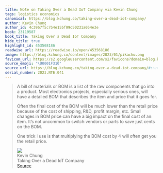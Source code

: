 ```yaml
---
title: Note on Taking Over a Dead IoT Company via Kevin Chung
tags: logistics economics
canonical: https://blog.kchung.co/taking-over-a-dead-iot-company/
author: Kevin Chung
author_id: 4c3967f5c7b4e155f09c50231a054e3e
book: 23119587
book_title: Taking Over a Dead IoT Company
hide_title: true
highlight_id: 453568186
readwise_url: https://readwise.io/open/453568186
image: https://blog.kchung.co/content/images/2023/01/pikachu.png
favicon_url: https://s2.googleusercontent.com/s2/favicons?domain=blog.kchung.co
source_emoji: "\U0001F310"
source_url: https://blog.kchung.co/taking-over-a-dead-iot-company/#:~:text=A%20bill%20of,the%20retail%20price.
serial_number: 2023.NTE.041
---
```

> A bill of materials or BOM is a list of the raw components that go into a product. Most electronics projects, especially serious ones, will have a detailed BOM that describes the item and price that it goes for.
> 
> Often the final cost of the BOM will be much lower than the retail price because of the cost of shipping, R&D, profit margin, etc. Small changes in BOM price can have a big impact on the final cost of an item. It’s not uncommon to switch vendors or parts to save just cents on the BOM.
> 
> One trick I use is that multiplying the BOM cost by 4 will often get you the retail price.
> <div class="quoteback-footer"><div class="quoteback-avatar"><img class="mini-favicon" src="https://s2.googleusercontent.com/s2/favicons?domain=blog.kchung.co"></div><div class="quoteback-metadata"><div class="metadata-inner"><span style="display:none">FROM:</span><div aria-label="Kevin Chung" class="quoteback-author"> Kevin Chung</div><div aria-label="Taking Over a Dead IoT Company" class="quoteback-title"> Taking Over a Dead IoT Company</div></div></div><div class="quoteback-backlink"><a target="_blank" aria-label="go to the full text of this quotation" rel="noopener" href="https://blog.kchung.co/taking-over-a-dead-iot-company/#:~:text=A%20bill%20of,the%20retail%20price." class="quoteback-arrow"> Source</a></div></div>